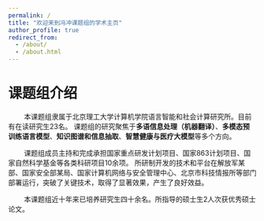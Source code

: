 ```yaml
---
permalink: /
title: "欢迎来到冯冲课题组的学术主页"
author_profile: true
redirect_from: 
  - /about/
  - /about.html
---
```


课题组介绍
======
&emsp;&emsp;
本课题组隶属于北京理工大学计算机学院语言智能和社会计算研究所。目前有在读研究生23名。
课题组的研究聚焦于**多语信息处理（机器翻译）**、**多模态预训练语言模型**、**知识图谱和信息抽取**、**智慧健康与医疗大模型**等多个方向。

&emsp;&emsp;
课题组成员主持和完成承担国家重点研发计划项目、国家863计划项目、国家自然科学基金等各类科研项目10余项。
所研制开发的技术和平台在解放军某部、国家安全部某局、国家计算机网络与安全管理中心、北京市科技情报所等部门部署运行，突破了关键技术，取得了显著效果，产生了良好效益。

&emsp;&emsp;
本课题组近十年来已培养研究生四十余名。所指导的硕士生2人次获优秀硕士论文。




